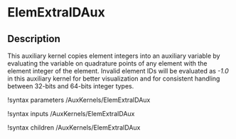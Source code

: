 # ElemExtraIDAux

## Description

This auxiliary kernel copies element integers into an auxiliary variable by evaluating the variable on quadrature points of any element with the element integer of the element.
Invalid element IDs will be evaluated as *-1.0* in this auxiliary kernel for better visualization and for consistent handling between 32-bits and 64-bits integer types.

!syntax parameters /AuxKernels/ElemExtraIDAux

!syntax inputs /AuxKernels/ElemExtraIDAux

!syntax children /AuxKernels/ElemExtraIDAux
